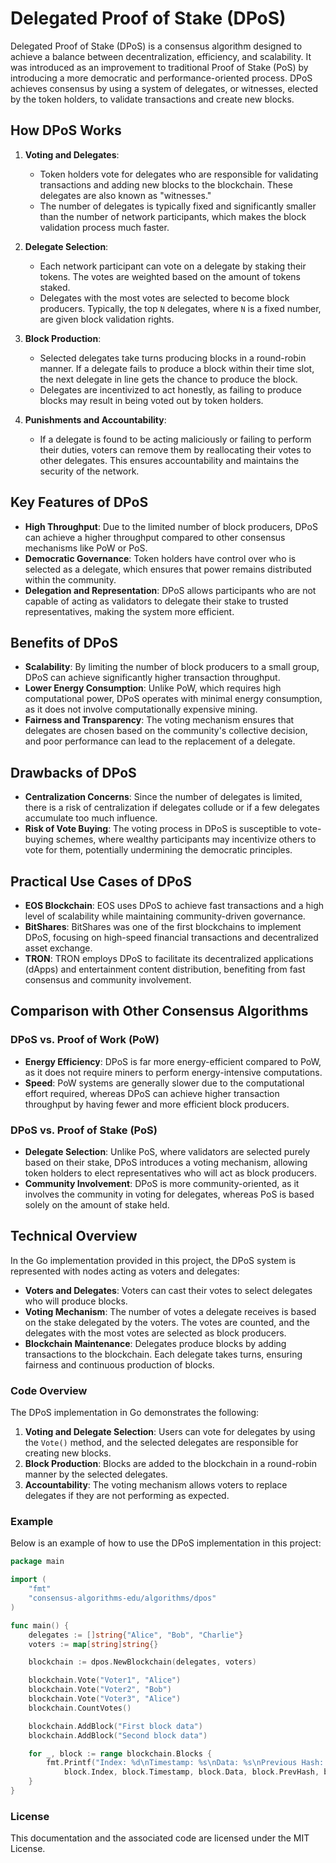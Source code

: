 # Delegated Proof of Stake (DPoS)

Delegated Proof of Stake (DPoS) is a consensus algorithm designed to achieve a balance between decentralization, efficiency, and scalability. It was introduced as an improvement to traditional Proof of Stake (PoS) by introducing a more democratic and performance-oriented process. DPoS achieves consensus by using a system of delegates, or witnesses, elected by the token holders, to validate transactions and create new blocks.

## How DPoS Works

1. **Voting and Delegates**:
   - Token holders vote for delegates who are responsible for validating transactions and adding new blocks to the blockchain. These delegates are also known as "witnesses."
   - The number of delegates is typically fixed and significantly smaller than the number of network participants, which makes the block validation process much faster.

2. **Delegate Selection**:
   - Each network participant can vote on a delegate by staking their tokens. The votes are weighted based on the amount of tokens staked.
   - Delegates with the most votes are selected to become block producers. Typically, the top `N` delegates, where `N` is a fixed number, are given block validation rights.

3. **Block Production**:
   - Selected delegates take turns producing blocks in a round-robin manner. If a delegate fails to produce a block within their time slot, the next delegate in line gets the chance to produce the block.
   - Delegates are incentivized to act honestly, as failing to produce blocks may result in being voted out by token holders.

4. **Punishments and Accountability**:
   - If a delegate is found to be acting maliciously or failing to perform their duties, voters can remove them by reallocating their votes to other delegates. This ensures accountability and maintains the security of the network.

## Key Features of DPoS

- **High Throughput**: Due to the limited number of block producers, DPoS can achieve a higher throughput compared to other consensus mechanisms like PoW or PoS.
- **Democratic Governance**: Token holders have control over who is selected as a delegate, which ensures that power remains distributed within the community.
- **Delegation and Representation**: DPoS allows participants who are not capable of acting as validators to delegate their stake to trusted representatives, making the system more efficient.

## Benefits of DPoS

- **Scalability**: By limiting the number of block producers to a small group, DPoS can achieve significantly higher transaction throughput.
- **Lower Energy Consumption**: Unlike PoW, which requires high computational power, DPoS operates with minimal energy consumption, as it does not involve computationally expensive mining.
- **Fairness and Transparency**: The voting mechanism ensures that delegates are chosen based on the community's collective decision, and poor performance can lead to the replacement of a delegate.

## Drawbacks of DPoS

- **Centralization Concerns**: Since the number of delegates is limited, there is a risk of centralization if delegates collude or if a few delegates accumulate too much influence.
- **Risk of Vote Buying**: The voting process in DPoS is susceptible to vote-buying schemes, where wealthy participants may incentivize others to vote for them, potentially undermining the democratic principles.

## Practical Use Cases of DPoS

- **EOS Blockchain**: EOS uses DPoS to achieve fast transactions and a high level of scalability while maintaining community-driven governance.
- **BitShares**: BitShares was one of the first blockchains to implement DPoS, focusing on high-speed financial transactions and decentralized asset exchange.
- **TRON**: TRON employs DPoS to facilitate its decentralized applications (dApps) and entertainment content distribution, benefiting from fast consensus and community involvement.

## Comparison with Other Consensus Algorithms

### DPoS vs. Proof of Work (PoW)
- **Energy Efficiency**: DPoS is far more energy-efficient compared to PoW, as it does not require miners to perform energy-intensive computations.
- **Speed**: PoW systems are generally slower due to the computational effort required, whereas DPoS can achieve higher transaction throughput by having fewer and more efficient block producers.

### DPoS vs. Proof of Stake (PoS)
- **Delegate Selection**: Unlike PoS, where validators are selected purely based on their stake, DPoS introduces a voting mechanism, allowing token holders to elect representatives who will act as block producers.
- **Community Involvement**: DPoS is more community-oriented, as it involves the community in voting for delegates, whereas PoS is based solely on the amount of stake held.

## Technical Overview

In the Go implementation provided in this project, the DPoS system is represented with nodes acting as voters and delegates:

- **Voters and Delegates**: Voters can cast their votes to select delegates who will produce blocks.
- **Voting Mechanism**: The number of votes a delegate receives is based on the stake delegated by the voters. The votes are counted, and the delegates with the most votes are selected as block producers.
- **Blockchain Maintenance**: Delegates produce blocks by adding transactions to the blockchain. Each delegate takes turns, ensuring fairness and continuous production of blocks.

### Code Overview

The DPoS implementation in Go demonstrates the following:

1. **Voting and Delegate Selection**: Users can vote for delegates by using the `Vote()` method, and the selected delegates are responsible for creating new blocks.
2. **Block Production**: Blocks are added to the blockchain in a round-robin manner by the selected delegates.
3. **Accountability**: The voting mechanism allows voters to replace delegates if they are not performing as expected.

### Example

Below is an example of how to use the DPoS implementation in this project:

```go
package main

import (
    "fmt"
    "consensus-algorithms-edu/algorithms/dpos"
)

func main() {
    delegates := []string{"Alice", "Bob", "Charlie"}
    voters := map[string]string{}

    blockchain := dpos.NewBlockchain(delegates, voters)

    blockchain.Vote("Voter1", "Alice")
    blockchain.Vote("Voter2", "Bob")
    blockchain.Vote("Voter3", "Alice")
    blockchain.CountVotes()

    blockchain.AddBlock("First block data")
    blockchain.AddBlock("Second block data")

    for _, block := range blockchain.Blocks {
        fmt.Printf("Index: %d\nTimestamp: %s\nData: %s\nPrevious Hash: %s\nHash: %s\nDelegate: %s\n\n", 
            block.Index, block.Timestamp, block.Data, block.PrevHash, block.Hash, block.Delegate)
    }
}
```

### License

This documentation and the associated code are licensed under the MIT License.
